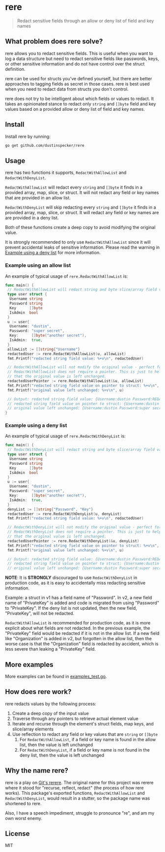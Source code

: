 # rere

> Redact sensitive fields through an allow or deny list of field and key names

## What problem does rere solve?

rere allows you to redact sensitive fields. This is useful when you want to log a data structure but need to redact sensitive fields like passwords, keys, or other sensitive information and do not have control over the struct definition.

rere can be used for structs you've defined yourself, but there are better approaches to tagging fields as secret in those cases. rere is best used when you need to redact data from structs you don't control.

rere does not try to be intelligent about which fields or values to redact. It takes an opinionated stance to redact only `string` and `[]byte` field and key values based on a provided allow or deny list of field and key names.

## Install

Install rere by running:

```sh
go get github.com/dustinspecker/rere
```

## Usage

rere has two functions it supports, `RedactWithAllowList` and `RedactWithDenyList`.

`RedactWithAllowList` will redact every `string` and `[]byte` it finds in a provided array, map, slice, or struct. It will not
redact any field or key names that are provided in an allow list.

`RedactWithDenyList` will skip redacting every `string` and `[]byte` it finds in a provided array, map, slice, or struct. It will
redact any field or key names are are provided in a deny list.

Both of these functions create a deep copy to avoid modifying the original value.

It is strongly recommended to only use `RedactWithAllowList` since it will prevent accidental leaks of sensitive information. Please
read the warning in [Example using a deny list](#example-using-a-deny-list) for more information.

### Example using an allow list


An example of typical usage of `rere.RedactWithAllowList` is:

```go
func main() {
 // RedactWithAllowList will redact string and byte slice/array field values for field names not found in allow list
 type user struct {
  Username string
  Password string
  Key      []byte
  IsAdmin  bool
 }
 u := user{
  Username: "dustin",
  Password: "super secret",
  Key:      []byte("another secret"),
  IsAdmin:  true,
 }
 allowList := []string{"Username"}
 redactedUser := rere.RedactWithAllowList(u, allowList)
 fmt.Printf("redacted string field value: %+v\n", redactedUser)

 // RedactWithAllowList will not modify the original value - perfect for logging
 // RedactWithAllowList does not require a pointer. This is just to help further exemplify the point
 // that the original value is left unchanged.
 redactedUserPointer := rere.RedactWithAllowList(&u, allowList)
 fmt.Printf("redacted string field value on pointer to struct: %+v\n", *redactedUserPointer)
 fmt.Printf("original value left unchanged: %+v\n", u)

 // Output: redacted string field value: {Username:dustin Password:REDACTED Key:[82 69 68 65 67 84 69 68] IsAdmin:true}
 // redacted string field value on pointer to struct: {Username:dustin Password:REDACTED Key:[82 69 68 65 67 84 69 68] IsAdmin:true}
 // original value left unchanged: {Username:dustin Password:super secret Key:[97 110 111 116 104 101 114 32 115 101 99 114 101 116] IsAdmin:true}
}
```

### Example using a deny list

An example of typical usage of `rere.RedactWithDenyList` is:

```go
func main() {
 // RedactWithDenyList will redact string and byte slice/array field values for field names found in deny list
 type user struct {
  Username string
  Password string
  Key      []byte
  IsAdmin  bool
 }
 u := user{
  Username: "dustin",
  Password: "super secret",
  Key:      []byte("another secret"),
  IsAdmin:  true,
 }
 denyList := []string{"Password", "Key"}
 redactedUser := rere.RedactWithDenyList(u, denyList)
 fmt.Printf("redacted string field value: %+v\n", redactedUser)

 // RedactWithDenyList will not modify the original value - perfect for logging
 // RedactWithDenyList does not require a pointer. This is just to help further exemplify the point
 // that the original value is left unchanged.
 redactedUserPointer := rere.RedactWithDenyList(&u, denyList)
 fmt.Printf("redacted string field value on pointer to struct: %+v\n", *redactedUserPointer)
 fmt.Printf("original value left unchanged: %+v\n", u)

 // Output: redacted string field value: {Username:dustin Password:REDACTED Key:[82 69 68 65 67 84 69 68] IsAdmin:true}
 // redacted string field value on pointer to struct: {Username:dustin Password:REDACTED Key:[82 69 68 65 67 84 69 68] IsAdmin:true}
 // original value left unchanged: {Username:dustin Password:super secret Key:[97 110 111 116 104 101 114 32 115 101 99 114 101 116] IsAdmin:true}
```

**NOTE**: It is **STRONGLY** discouraged to use `RedactWithDenyList` in production code, as it is easy to accidentally miss redacting sensitive information.

Example: a struct in v1 has a field name of "Password". In v2, a new field name of "PrivateKey" is added and code is migrated from
using "Password" to "PrivateKey". If the deny list is not updated, then the new field, "PrivateKey", will not be redacted.

`RedactWithAllowList` is recommended for production code, as it is more explicit about what fields are not redacted. In the previous example,
the "PrivateKey" field would be redacted if it is not in the allow list. If a new field like "Organization" is added in v2, but
forgotten in the allow list, then the worse case is that the "Organization" field is redacted by accident, which is less severe than
leaking a "PrivateKey" field.

## More examples

More examples can be found in [examples_test.go](examples_test.go).

## How does rere work?

rere redacts values by the following process:

1. Create a deep copy of the input value
1. Traverse through any pointers to retrieve actual element value
1. Iterate and recurse through the element's struct fields, map keys, and slice/array elements
1. Use reflection to redact any field or key values that are `string` or `[]byte`
   1. For `RedactWithAllowList`, if a field or key name is found in the allow list, then the value is left unchanged
   1. For `RedactWithDenyList`, if a field or key name is not found in the deny list, then the value is left unchanged

## Why the name rere?

rere is a play on [Git's rerere](https://git-scm.com/book/en/v2/Git-Tools-Rerere). The original name for this project was rerere where it stood for "recurse, reflect, redact" (the process of how rere works). This package's exported functions, `RedactWithAllowList` and `RedactWithDenyList`, would result in a stutter, so the package name
was shortened to rere.

Also, I have a speech impediment, struggle to pronounce "re", and am my own worst enemy.

## License

MIT
